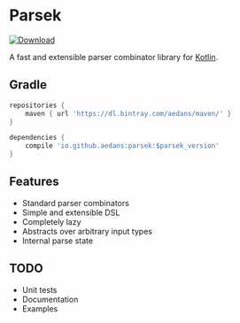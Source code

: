 Parsek
======

[![Download](https://api.bintray.com/packages/aedans/maven/parsek/images/download.svg)](https://bintray.com/aedans/maven/parsek/_latestVersion)

A fast and extensible parser combinator library for [Kotlin](http://kotlinlang.org).

Gradle
-----------------

```gradle
repositories {
    maven { url 'https://dl.bintray.com/aedans/maven/' }
}

dependencies {
    compile 'io.github.aedans:parsek:$parsek_version'
}
```

Features
--------

- Standard parser combinators
- Simple and extensible DSL
- Completely lazy
- Abstracts over arbitrary input types
- Internal parse state

TODO
----

- Unit tests
- Documentation
- Examples

